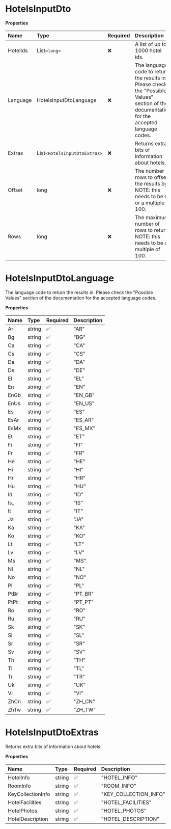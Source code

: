 # HotelsInputDto

**Properties**

| Name     | Type                         | Required | Description                                                                                                                                  |
| :------- | :--------------------------- | :------- | :------------------------------------------------------------------------------------------------------------------------------------------- |
| HotelIds | List`<long>`                 | ❌       | A list of up to 1000 hotel ids.                                                                                                              |
| Language | HotelsInputDtoLanguage       | ❌       | The language code to return the results in. Please check the "Possible Values" section of the documentation for the accepted language codes. |
| Extras   | List`<HotelsInputDtoExtras>` | ❌       | Returns extra bits of information about hotels.                                                                                              |
| Offset   | long                         | ❌       | The number of rows to offset the results by. NOTE: this needs to be 0 or a multiple of 100.                                                  |
| Rows     | long                         | ❌       | The maximum number of rows to return. NOTE: this needs to be a multiple of 100.                                                              |

# HotelsInputDtoLanguage

The language code to return the results in. Please check the "Possible Values" section of the documentation for the accepted language codes.

**Properties**

| Name | Type   | Required | Description |
| :--- | :----- | :------- | :---------- |
| Ar   | string | ✅       | "AR"        |
| Bg   | string | ✅       | "BG"        |
| Ca   | string | ✅       | "CA"        |
| Cs   | string | ✅       | "CS"        |
| Da   | string | ✅       | "DA"        |
| De   | string | ✅       | "DE"        |
| El   | string | ✅       | "EL"        |
| En   | string | ✅       | "EN"        |
| EnGb | string | ✅       | "EN_GB"     |
| EnUs | string | ✅       | "EN_US"     |
| Es   | string | ✅       | "ES"        |
| EsAr | string | ✅       | "ES_AR"     |
| EsMx | string | ✅       | "ES_MX"     |
| Et   | string | ✅       | "ET"        |
| Fi   | string | ✅       | "FI"        |
| Fr   | string | ✅       | "FR"        |
| He   | string | ✅       | "HE"        |
| Hi   | string | ✅       | "HI"        |
| Hr   | string | ✅       | "HR"        |
| Hu   | string | ✅       | "HU"        |
| Id   | string | ✅       | "ID"        |
| Is\_ | string | ✅       | "IS"        |
| It   | string | ✅       | "IT"        |
| Ja   | string | ✅       | "JA"        |
| Ka   | string | ✅       | "KA"        |
| Ko   | string | ✅       | "KO"        |
| Lt   | string | ✅       | "LT"        |
| Lv   | string | ✅       | "LV"        |
| Ms   | string | ✅       | "MS"        |
| Nl   | string | ✅       | "NL"        |
| No   | string | ✅       | "NO"        |
| Pl   | string | ✅       | "PL"        |
| PtBr | string | ✅       | "PT_BR"     |
| PtPt | string | ✅       | "PT_PT"     |
| Ro   | string | ✅       | "RO"        |
| Ru   | string | ✅       | "RU"        |
| Sk   | string | ✅       | "SK"        |
| Sl   | string | ✅       | "SL"        |
| Sr   | string | ✅       | "SR"        |
| Sv   | string | ✅       | "SV"        |
| Th   | string | ✅       | "TH"        |
| Tl   | string | ✅       | "TL"        |
| Tr   | string | ✅       | "TR"        |
| Uk   | string | ✅       | "UK"        |
| Vi   | string | ✅       | "VI"        |
| ZhCn | string | ✅       | "ZH_CN"     |
| ZhTw | string | ✅       | "ZH_TW"     |

# HotelsInputDtoExtras

Returns extra bits of information about hotels.

**Properties**

| Name              | Type   | Required | Description           |
| :---------------- | :----- | :------- | :-------------------- |
| HotelInfo         | string | ✅       | "HOTEL_INFO"          |
| RoomInfo          | string | ✅       | "ROOM_INFO"           |
| KeyCollectionInfo | string | ✅       | "KEY_COLLECTION_INFO" |
| HotelFacilities   | string | ✅       | "HOTEL_FACILITIES"    |
| HotelPhotos       | string | ✅       | "HOTEL_PHOTOS"        |
| HotelDescription  | string | ✅       | "HOTEL_DESCRIPTION"   |

<!-- This file was generated by liblab | https://liblab.com/ -->
